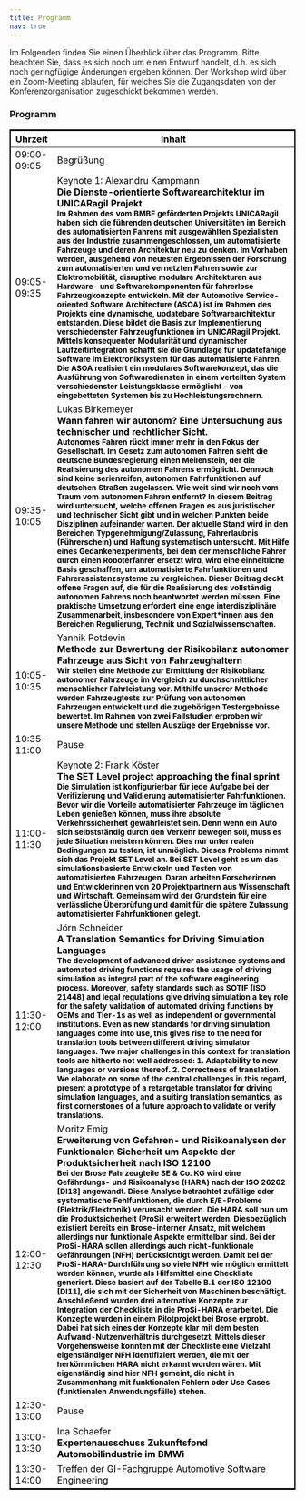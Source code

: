 ```yaml
---
title: Programm
nav: true
---
```


Im Folgenden finden Sie einen Überblick über das Programm. Bitte beachten Sie, dass es sich noch um einen Entwurf handelt, d.h. es sich noch geringfügige Änderungen ergeben können. Der Workshop wird über ein Zoom-Meeting ablaufen, für welches Sie die Zugangsdaten von der Konferenzorganisation zugeschickt bekommen werden.

### Programm

<head>
<!-- CSS Code: Place this code in the document's head (between the 'head' tags) -->
<style>
table.GeneratedTable {
  width: 100%;
  background-color: #ffffff;
  border-collapse: collapse;
  border-width: 2px;
  border-color: #000000;
  border-style: solid;
  color: #000000;
}

table.GeneratedTable td, table.GeneratedTable th {
  border-width: 2px;
  border-color: #000000;
  border-style: solid;
  padding: 3px;
}

table.GeneratedTable thead {
  background-color: #c0c0c0;
}
</style>
</head>



<!-- HTML Code: Place this code in the document's body (between the 'body' tags) where the table should appear -->
<table class="GeneratedTable">
  <thead>
    <tr>
      <th>Uhrzeit</th>
      <th>Inhalt</th>
    </tr>
  </thead>
  <tbody>
    <tr>
      <td>09:00-09:05</td>
      <td>Begrüßung</td>
    </tr>
    <tr>
      <td>09:05-09:35</td>
      <td>Keynote 1: Alexandru Kampmann <br/>  <b>Die Dienste-orientierte Softwarearchitektur im UNICARagil Projekt<b> <br/> <sup> Im Rahmen des vom BMBF geförderten Projekts UNICARagil haben sich die führenden deutschen Universitäten im Bereich des automatisierten Fahrens mit ausgewählten Spezialisten aus der Industrie zusammengeschlossen, um automatisierte Fahrzeuge und deren Architektur neu zu denken. Im Vorhaben werden, ausgehend von neuesten Ergebnissen der Forschung zum automatisierten und vernetzten Fahren sowie zur Elektromobilität, disruptive modulare Architekturen aus Hardware- und Softwarekomponenten für fahrerlose Fahrzeugkonzepte entwickeln. Mit der Automotive Service-oriented Software Architecture (ASOA) ist im Rahmen des Projekts eine dynamische, updatebare Softwarearchitektur entstanden. Diese bildet die Basis zur Implementierung verschiedenster Fahrzeugfunktionen im UNICARagil Projekt. Mittels konsequenter Modularität und dynamischer Laufzeitintegration schafft sie die Grundlage für updatefähige Software im Elektroniksystem für das automatisierte Fahren. Die ASOA realisiert ein modulares Softwarekonzept, das die Ausführung von Softwarediensten in einem verteilten System verschiedenster Leistungsklasse ermöglicht – von eingebetteten Systemen bis zu Hochleistungsrechnern.<sup>
    <tr>
      <td>09:35-10:05</td>
      <td>Lukas Birkemeyer <br/> <b>Wann fahren wir autonom? Eine Untersuchung aus technischer und rechtlicher Sicht.<b> <br/> <sup>Autonomes Fahren rückt immer mehr in den Fokus der Gesellschaft. Im Gesetz zum autonomen Fahren sieht die deutsche Bundesregierung einen Meilenstein, der die Realisierung des autonomen Fahrens ermöglicht. Dennoch sind keine serienreifen, autonomen Fahrfunktionen auf deutschen Straßen zugelassen. Wie weit sind wir noch vom Traum vom autonomen Fahren entfernt? In diesem Beitrag wird untersucht, welche offenen Fragen es aus juristischer und technischer Sicht gibt und in welchen Punkten beide Disziplinen aufeinander warten. Der aktuelle Stand wird in den Bereichen Typgenehmigung/Zulassung, Fahrerlaubnis (Führerschein) und Haftung systematisch untersucht. Mit Hilfe eines Gedankenexperiments, bei dem der menschliche Fahrer durch einen Roboterfahrer ersetzt wird, wird eine einheitliche Basis geschaffen, um automatisierte Fahrfunktionen und Fahrerassistenzsysteme zu vergleichen. Dieser Beitrag deckt offene Fragen auf, die für die Realisierung des vollständig autonomen Fahrens noch beantwortet werden müssen. Eine praktische Umsetzung erfordert eine enge interdisziplinäre Zusammenarbeit, insbesondere von Expert*innen aus den Bereichen Regulierung, Technik und Sozialwissenschaften.  <sup>
     <tr>
      <td>10:05-10:35</td>
      <td>Yannik Potdevin<br/> <b>Methode zur Bewertung der Risikobilanz autonomer Fahrzeuge aus Sicht von Fahrzeughaltern<b> <br/> <sup>Wir stellen eine Methode zur Ermittlung der Risikobilanz autonomer Fahrzeuge im Vergleich zu durchschnittlicher menschlicher Fahrleistung vor. Mithilfe unserer Methode werden Fahrzeugtests zur Prüfung von autonomen Fahrzeugen entwickelt und die zugehörigen Testergebnisse bewertet. Im Rahmen von zwei Fallstudien erproben wir unsere Methode und stellen Auszüge der Ergebnisse vor.<sup>   
     <tr>
      <td>10:35-11:00</td>
      <td>Pause</td>
    </tr>
     <tr>
      <td>11:00-11:30</td>
      <td>Keynote 2: Frank Köster<br/> <b>The SET Level project approaching the final sprint<b> <br/> <sup>Die Simulation ist konfigurierbar für jede Aufgabe bei der Verifizierung und Validierung automatisierter Fahrfunktionen. Bevor wir die Vorteile automatisierter Fahrzeuge im täglichen Leben genießen können, muss ihre absolute Verkehrssicherheit gewährleistet sein. Denn wenn ein Auto sich selbstständig durch den Verkehr bewegen soll, muss es jede Situation meistern können. Dies nur unter realen Bedingungen zu testen, ist unmöglich. Dieses Problems nimmt sich das Projekt SET Level an. Bei SET Level geht es um das simulationsbasierte Entwickeln und Testen von automatisierten Fahrzeugen. Daran arbeiten Forscherinnen und Entwicklerinnen von 20 Projektpartnern aus Wissenschaft und Wirtschaft. Gemeinsam wird der Grundstein für eine verlässliche Überprüfung und damit für die spätere Zulassung automatisierter Fahrfunktionen gelegt.<sup>
    <tr>
      <td>11:30-12:00</td>
      <td>Jörn Schneider<br/> <b>A Translation Semantics for Driving Simulation Languages<b> <br/> <sup>The development of advanced driver assistance systems and automated driving functions requires the usage of driving simulation as integral part of the software engineering process. Moreover, safety standards such as SOTIF (ISO 21448) and legal regulations give driving simulation a key role for the safety validation of automated driving functions by OEMs and Tier-1s as well as independent or governmental institutions. Even as new standards for driving simulation languages come into use, this gives rise to the need for translation tools between different driving simulator languages. Two major challenges in this context for translation tools are hitherto not well addressed: 1. Adaptability to new languages or versions thereof. 2. Correctness of translation. We elaborate on some of the central challenges in this regard, present a prototype of a retargetable translator for driving simulation languages, and a suiting translation semantics, as first cornerstones of a future approach to validate or verify translations.<sup>
    <tr>
    <tr>
      <td>12:00-12:30</td>
      <td>Moritz Emig<br/> <b>Erweiterung von Gefahren- und Risikoanalysen der Funktionalen Sicherheit um Aspekte der Produktsicherheit nach ISO 12100<b> <br/> <sup>Bei der Brose Fahrzeugteile SE & Co. KG wird eine Gefährdungs- und Risikoanalyse (HARA) nach der ISO 26262 [DI18] angewandt. Diese Analyse betrachtet zufällige oder systematische Fehlfunktionen, die durch E/E-Probleme (Elektrik/Elektronik) verursacht werden. Die HARA soll nun um die Produktsicherheit (ProSi) erweitert werden. Diesbezüglich existiert bereits ein Brose-interner Ansatz, mit welchem allerdings nur funktionale Aspekte ermittelbar sind. Bei der ProSi-HARA sollen allerdings auch nicht-funktionale Gefährdungen (NFH) berücksichtigt werden. Damit bei der ProSi-HARA-Durchführung so viele NFH wie möglich ermittelt werden können, wurde als Hilfsmittel eine Checkliste generiert. Diese basiert auf der Tabelle B.1 der ISO 12100 [DI11], die sich mit der Sicherheit von Maschinen beschäftigt. Anschließend wurden drei alternative Konzepte zur Integration der Checkliste in die ProSi-HARA erarbeitet. Die Konzepte wurden in einem Pilotprojekt bei Brose erprobt. Dabei hat sich eines der Konzepte klar mit dem besten Aufwand-Nutzenverhältnis durchgesetzt. Mittels dieser Vorgehensweise konnten mit der Checkliste eine Vielzahl eigenständiger NFH identifiziert werden, die mit der herkömmlichen HARA nicht erkannt worden wären. Mit eigenständig sind hier NFH gemeint, die nicht in Zusammenhang mit funktionalen Fehlern oder Use Cases (funktionalen Anwendungsfälle) stehen.<sup>
    <tr>  
    <tr>
      <td>12:30-13:00</td>
      <td>Pause</td>
    </tr> 
    <td>13:00-13:30</td>
      <td>Ina Schaefer<br/> <b>Expertenausschuss Zukunftsfond Automobilindustrie im BMWi<b> <br/> 
    <tr>    
      <td>13:30-14:00</td>
      <td>Treffen der GI-Fachgruppe Automotive Software Engineering
